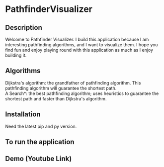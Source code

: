 # PathfinderVisualizer

Description
-----------
Welcome to Pathfinder Visualizer. I build this application because I am interesting pathfinding algorithms, and I want to visualize them. I hope you find fun and enjoy playing round with this application as much as I enjoy building it.

Algorithms
-----
Dijkstra's algorithm: the grandfather of pathfinding algorithm. This pathfinding algorithm will guarantee the shortest path.
<br>
A Search*: the best pathfinding algorithm; uses heuristics to guarantee the shortest path and faster than Dijkstra's algorithm.

Installation
-----------------------------------
Need the latest pip and py version.

To run the application
----------------------


Demo (Youtube Link)
-------------------
